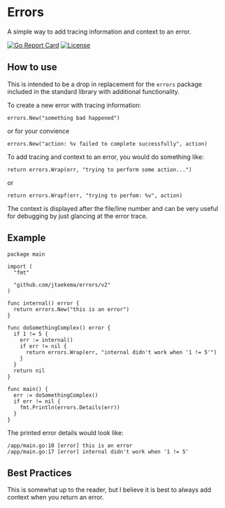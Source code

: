 # Errors

A simple way to add tracing information and context to an error.

[![Go Report Card](https://goreportcard.com/badge/github.com/jtaekema/errors)](https://goreportcard.com/report/github.com/jtaekema/errors) [![License](https://img.shields.io/badge/License-BSD%202--Clause-blue.svg)](https://github.com/jtaekema/errors/blob/master/LICENSE)

## How to use

This is intended to be a drop in replacement for the `errors` package included in the standard library with additional functionality.

To create a new error with tracing information:

    errors.New("something bad happened")

or for your convience

    errors.New("action: %v failed to complete successfully", action)

To add tracing and context to an error, you would do something like:

    return errors.Wrap(err, "trying to perform some action...")

or

    return errors.Wrapf(err, "trying to perfom: %v", action)

The context is displayed after the file/line number and can be very useful for debugging by just glancing at the error trace.

## Example

    package main

    import (
      "fmt"

      "github.com/jtaekema/errors/v2"
    )

    func internal() error {
      return errors.New("this is an error")
    }

    func doSomethingComplex() error {
      if 1 != 5 {
        err := internal()
        if err != nil {
          return errors.Wrap(err, "internal didn't work when '1 != 5'")
        }
      }
      return nil
    }

    func main() {
      err := doSomethingComplex()
      if err != nil {
        fmt.Println(errors.Details(err))
      }
    }

The printed error details would look like:

    /app/main.go:10 [error] this is an error
    /app/main.go:17 [error] internal didn't work when '1 != 5'

## Best Practices

This is somewhat up to the reader, but I believe it is best to always add context when you return an error.
